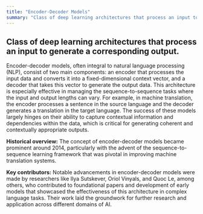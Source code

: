 ```yaml
---
title: "Encoder-Decoder Models"
summary: "Class of deep learning architectures that process an input to generate a corresponding output."
---
```


## Class of deep learning architectures that process an input to generate a corresponding output.

Encoder-decoder models, often integral to natural language processing (NLP), consist of two main components: an encoder that processes the input data and converts it into a fixed-dimensional context vector, and a decoder that takes this vector to generate the output data. This architecture is especially effective in managing the sequence-to-sequence tasks where the input and output lengths can vary. For example, in machine translation, the encoder processes a sentence in the source language and the decoder generates a translation in the target language. The success of these models largely hinges on their ability to capture contextual information and dependencies within the data, which is critical for generating coherent and contextually appropriate outputs.

**Historical overview:** The concept of encoder-decoder models became prominent around 2014, particularly with the advent of the sequence-to-sequence learning framework that was pivotal in improving machine translation systems.

**Key contributors:** Notable advancements in encoder-decoder models were made by researchers like Ilya Sutskever, Oriol Vinyals, and Quoc Le, among others, who contributed to foundational papers and development of early models that showcased the effectiveness of this architecture in complex language tasks. Their work laid the groundwork for further research and application across different domains of AI.
